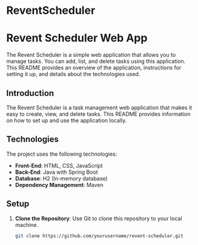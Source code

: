 # ReventScheduler
# Revent Scheduler Web App

The Revent Scheduler is a simple web application that allows you to manage tasks. You can add, list, and delete tasks using this application. This README provides an overview of the application, instructions for setting it up, and details about the technologies used.

## Introduction

The Revent Scheduler is a task management web application that makes it easy to create, view, and delete tasks. This README provides information on how to set up and use the application locally.

## Technologies

The project uses the following technologies:

- **Front-End**: HTML, CSS, JavaScript
- **Back-End**: Java with Spring Boot
- **Database**: H2 (In-memory database)
- **Dependency Management**: Maven

## Setup

1. **Clone the Repository**: Use Git to clone this repository to your local machine.

   ```bash
   git clone https://github.com/yourusername/revent-scheduler.git
